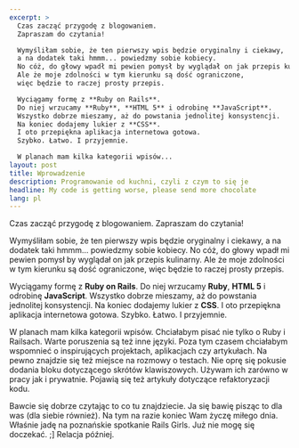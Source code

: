 ```yaml
---
excerpt: >
  Czas zacząć przygodę z blogowaniem.
  Zapraszam do czytania!

  Wymyśliłam sobie, że ten pierwszy wpis będzie oryginalny i ciekawy,
  a na dodatek taki hmmm... powiedzmy sobie kobiecy.
  No cóż, do głowy wpadł mi pewien pomysł by wyglądał on jak przepis kulinarny.
  Ale że moje zdolności w tym kierunku są dość ograniczone,
  więc będzie to raczej prosty przepis.

  Wyciągamy formę z **Ruby on Rails**.
  Do niej wrzucamy **Ruby**, **HTML 5** i odrobinę **JavaScript**.
  Wszystko dobrze mieszamy, aż do powstania jednolitej konsystencji.
  Na koniec dodajemy lukier z **CSS**.
  I oto przepiękna aplikacja internetowa gotowa.
  Szybko. Łatwo. I przyjemnie.

  W planach mam kilka kategorii wpisów...
layout: post
title: Wprowadzenie
description: Programowanie od kuchni, czyli z czym to się je
headline: My code is getting worse, please send more chocolate
lang: pl
---
```


Czas zacząć przygodę z blogowaniem. Zapraszam do czytania!

Wymyśliłam sobie, że ten pierwszy wpis będzie oryginalny i ciekawy, a na dodatek taki hmmm… powiedzmy sobie kobiecy. No cóż, do głowy wpadł mi pewien pomysł by wyglądał on jak przepis kulinarny. Ale że moje zdolności w tym kierunku są dość ograniczone, więc będzie to raczej prosty przepis.

Wyciągamy formę z **Ruby on Rails**. Do niej wrzucamy **Ruby**, **HTML 5** i odrobinę **JavaScript**. Wszystko dobrze mieszamy, aż do powstania jednolitej konsystencji. Na koniec dodajemy lukier z **CSS**. I oto przepiękna aplikacja internetowa gotowa. Szybko. Łatwo. I przyjemnie.

W planach mam kilka kategorii wpisów. Chciałabym pisać nie tylko o Ruby i Railsach. Warte poruszenia są też inne języki. Poza tym czasem chciałabym wspomnieć o inspirujących projektach, aplikacjach czy artykułach. Na pewno znajdzie się też miejsce na rozmowy o testach. Nie oprę się pokusie dodania bloku dotyczącego skrótów klawiszowych. Używam ich zarówno w pracy jak i prywatnie. Pojawią się też artykuły dotyczące refaktoryzacji kodu.

Bawcie się dobrze czytając to co tu znajdziecie. Ja się bawię pisząc to dla was (dla siebie również).
Na tym na razie koniec Wam życzę miłego dnia. Właśnie jadę na poznańskie spotkanie Rails Girls. Już nie mogę się doczekać. ;] Relacja później.

